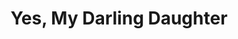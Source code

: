 ---
title: Yes, My Darling Daughter
year: 1939
opening_date: 1939-08-08
closing_date: 1939-08-11
layout: productions
featured_image: 
image_caption:
image_credit:
playbill:
category:
Theatre: Theatre Jacksonville
Venue: Little Theatre
cast:
  Ann Whitman Murray: Edre Ferguson
  Ellen Murray: Flonnie Anders
  Douglas Hall: Neal Tyler, Jr.
  Martha: Ola Don Etter
  Connie Nevins: Patty Frederick
  Titus Jaywood: Stanley Morrell
  Lewis Murray: William H. Moore
crew:
  Director: Edward J. Crowley
  Assistant to Director: Molly Delgado
  Stage Manager: Vincent Bisno
  Assistant Stage Manager: Dickey Bisno
  Property Manager: Eleanor Edwards
  Assistant Property Manager: Martha Moore
  Electrician: Wallace G. Ferry
understudies:
orchestra:
external_links:
---